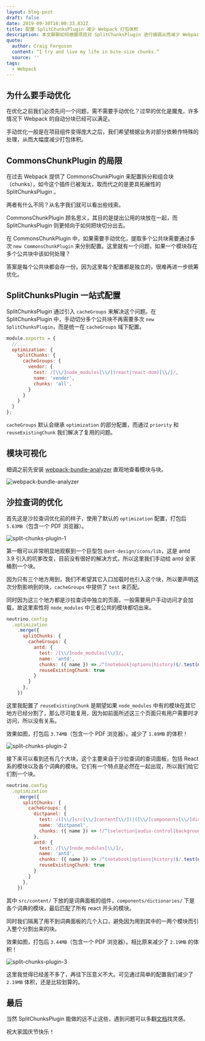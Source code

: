 ```yaml
---
layout: blog-post
draft: false
date: 2019-09-30T16:00:33.832Z
title: 配置 SplitChunksPlugin 减少 Webpack 打包体积
description: 本文聊聊如何根据项目对 SplitChunksPlugin 进行细调从而减少 Webpack 打包体积。
quote:
  author: Craig Ferguson
  content: “I try and live my life in bite-size chunks.”
  source: ''
tags:
  - Webpack
---
```

## 为什么要手动优化

在优化之前我们必须先问一个问题，需不需要手动优化？过早的优化是魔鬼，许多情况下 Webpack 的自动分块已经可以满足。

手动优化一般是在项目组件变得庞大之后，我们希望根据业务对部分依赖作特殊的处理，从而大幅度减少打包体积。

## CommonsChunkPlugin 的局限

在过去 Webpack 提供了 CommonsChunkPlugin 来配置拆分和组合块（chunks），如今这个插件已被淘汰，取而代之的是更具拓展性的 SplitChunksPlugin 。

两者有什么不同？从名字我们就可以看出些线索。

CommonsChunkPlugin 顾名思义，其目的是提出公用的块放在一起，而 SplitChunksPlugin 则更倾向于如何把块切分出去。

在 CommonsChunkPlugin 中，如果需要手动优化，提取多个公共块需要通过多次 `new CommonsChunkPlugin` 来分别配置。这里就有一个问题，如果一个模块存在多个公共块中该如何处理？

答案是每个公共块都会存一份。因为这里每个配置都是独立的，很难再进一步统筹优化。

## SplitChunksPlugin 一站式配置

SplitChunksPlugin 通过引入 `cacheGroups` 来解决这个问题。在 SplitChunksPlugin 中，手动切分多个公共块不再需要多次 `new SplitChunksPlugin`，而是统一在 `cacheGroups` 域下配置。

```javascript
module.exports = {
  //...
  optimization: {
    splitChunks: {
      cacheGroups: {
        vendor: {
          test: /[\\/]node_modules[\\/](react|react-dom)[\\/]/,
          name: 'vendor',
          chunks: 'all',
        }
      }
    }
  }
};
```

`cacheGroups` 默认会继承 `optimization` 的部分配置，而通过 `priority` 和 `reuseExistingChunk` 我们解决了复用的问题。

## 模块可视化

细调之前先安装 [webpack-bundle-analyzer](https://www.npmjs.com/package/webpack-bundle-analyzer) 直观地查看模块与块。

![webpack-bundle-analyzer](https://cloud.githubusercontent.com/assets/302213/20628702/93f72404-b338-11e6-92d4-9a365550a701.gif)

## 沙拉查词的优化

首先这是沙拉查词优化前的样子，使用了默认的 `optimization` 配置，打包后 `5.63MB`（包含一个 PDF 浏览器）。

![split-chunks-plugin-1](/img/split-chunks-plugin-1.png)

第一眼可以非常明显地观察到一个巨型包 `@ant-design/icons/lib`，这是 antd 3.9 引入的坑爹改变，目前没有很好的解决方式，所以这里我们手动给 antd 全家桶割一个块。

因为只有三个地方用到，我们不希望其它入口加载时也引入这个块，所以要声明这次分割影响到的块，`cacheGroups` 中提供了 `test` 来匹配。

同时因为这三个地方都是沙拉查词中独立的页面，一般需要用户手动访问才会加载，故这里索性将 `node_modules` 中三者公共的模块都切出来。

```javascript
neutrino.config
  .optimization
    .merge({
      splitChunks: {
        cacheGroups: {
          antd: {
            test: /[\\/]node_modules[\\/]/,
            name: 'antd',
            chunks: ({ name }) => /^(notebook|options|history)$/.test(name),
            reuseExistingChunk: true
          }
        }
      },
    })
```

这里我配置了 `reuseExistingChunk` 是期望如果 `node_modules` 中有的模块在其它地方已经分割了，那么尽可能复用，因为如前面所述这三个页面只有用户需要时才访问，所以没有关系。

效果如图，打包后 `3.74MB`（包含一个 PDF 浏览器）。减少了 `1.89MB` 的体积！

![split-chunks-plugin-2](/img/split-chunks-plugin-2.png)

接下来可以看到还有几个大块，这个主要来自于沙拉查词的查词面板，包括 React 系的模块以及各个词典的模块。它们有一个特点是必然在一起出现，所以我们给它们割一个块。

```javascript
neutrino.config
  .optimization
    .merge({
      splitChunks: {
        cacheGroups: {
          dictpanel: {
            test: /([\\/]src[\\/]content[\\/])|([\\/]components[\\/]dictionaries[\\/])|([\\/]node_modules[\\/]react)/,
            name: 'dictpanel',
            chunks: ({ name }) => !/^(selection|audio-control|background)$/.test(name)
          },
          antd: {
            test: /[\\/]node_modules[\\/]/,
            name: 'antd',
            chunks: ({ name }) => /^(notebook|options|history)$/.test(name),
            reuseExistingChunk: true
          }
        }
      },
    })
```

其中 `src/content/` 下放的是词典面板的组件，`components/dictionaries/` 下是各个词典的模块，最后匹配了所有 react 开头的模块。

同时我们隔离了用不到词典面板的几个入口，避免因为用到其中的一两个模块而引入整个分割出来的块。

效果如图，打包后 `3.44MB`（包含一个 PDF 浏览器）。相比原来减少了 `2.19MB` 的体积！

![split-chunks-plugin-3](/img/split-chunks-plugin-3.png)

这里我觉得已经差不多了，再往下压意义不大。可见通过简单的配置我们减少了 `2.19MB` 体积，还是比较划算的。

## 最后

当然 SplitChunksPlugin 能做的远不止这些，遇到问题可以多翻[文档](https://webpack.js.org/plugins/split-chunks-plugin/)找灵感。

祝大家国庆节快乐！

